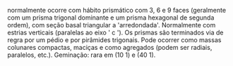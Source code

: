 normalmente ocorre com hábito prismático com 3, 6 e 9 faces (geralmente com um prisma trigonal dominante e um prisma hexagonal de segunda ordem), com seção basal triangular a 'arredondada'. Normalmente com estrias verticais (paralelas ao eixo ' c '). Os prismas são terminados via de regra por um pédio e por pirâmides trigonais. Pode ocorrer  como  massas  colunares  compactas,  maciças  e  como  agregados  (podem  ser  radiais,  paralelos,  etc.). Geminação: rara em (10 1) e (40 1).